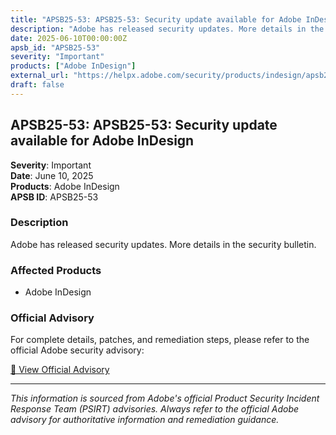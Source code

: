 ```yaml
---
title: "APSB25-53: APSB25-53: Security update available for Adobe InDesign"
description: "Adobe has released security updates. More details in the security bulletin."
date: 2025-06-10T00:00:00Z
apsb_id: "APSB25-53"
severity: "Important"
products: ["Adobe InDesign"]
external_url: "https://helpx.adobe.com/security/products/indesign/apsb25-53.html"
draft: false
---
```


## APSB25-53: APSB25-53: Security update available for Adobe InDesign

**Severity**: Important  
**Date**: June 10, 2025  
**Products**: Adobe InDesign  
**APSB ID**: APSB25-53

### Description

Adobe has released security updates. More details in the security bulletin.

### Affected Products

- Adobe InDesign


### Official Advisory

For complete details, patches, and remediation steps, please refer to the official Adobe security advisory:

[🔗 View Official Advisory](https://helpx.adobe.com/security/products/indesign/apsb25-53.html)

---

*This information is sourced from Adobe's official Product Security Incident Response Team (PSIRT) advisories. Always refer to the official Adobe advisory for authoritative information and remediation guidance.*

